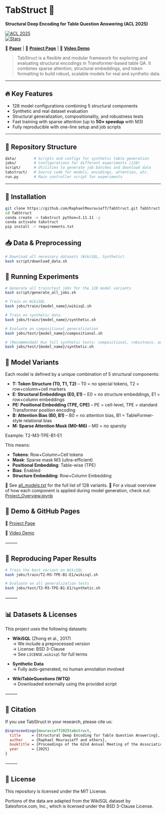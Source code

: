 # TabStruct 🧮  
**Structural Deep Encoding for Table Question Answering (ACL 2025)**

[![ACL 2025](https://img.shields.io/badge/ACL-2025-blue.svg)](https://aclanthology.org/)  
[![Stars](https://img.shields.io/github/stars/RaphaelMouravieff/TabStruct?style=social)](https://github.com/RaphaelMouravieff/TabStruct/stargazers)

🚀 **[Paper](https://arxiv.org/abs/XXXX.YYYY)** | 📘 **[Project Page](https://raphaelmouravieff.github.io/TabStruct/)** | 🎥 **[Video Demo](https://www.youtube.com/watch?v=YOUR_VIDEO_ID)**

> TabStruct is a flexible and modular framework for exploring and evaluating structural encodings in Transformer-based table QA. It combines sparse attention, structural embeddings, and token formatting to build robust, scalable models for real and synthetic data.

---

## 🔥 Key Features

- 128 model configurations combining 5 structural components
- Synthetic and real dataset evaluation 
- Structural generalization, compositionality, and robustness tests
- Fast training with sparse attention (up to **50× speedup** with M3)
- Fully reproducible with one-line setup and job scripts

---


## 📁 Repository Structure
```bash
data/        # Scripts and configs for synthetic table generation
jobs/        # Configurations for different experiments (128)
script/      # Utilities to generate job batches and download data
tabstruct/   # Source code for models, encodings, attention, etc.
run.py       # Main controller script for experiments
```

---

## 🔧 Installation

```bash
git clone https://github.com/RaphaelMouravieff/TabStruct.git TabStruct
cd TabStruct
conda create -n tabstruct python=3.11.11 -y
conda activate tabstruct
pip install -r requirements.txt
```

## 📥 Data & Preprocessing

```bash
# Download all necessary datasets (WikiSQL, Synthetic)
bash script/download_data.sh
```

## 🧪 Running Experiments

```bash
# Generate all train/test jobs for the 128 model variants
bash script/generate_all_jobs.sh

# Train on WikiSQL
bash jobs/train/{model_name}/wikisql.sh

# Train on synthetic data
bash jobs/train/{model_name}/synthetic.sh

# Evaluate on compositional generalization
bash jobs/test/{model_name}/compositional.sh

# (Recommended) Run full synthetic tests: compositional, robustness, and structural
bash jobs/test/{model_name}/synthetic.sh
```

## 🧬 Model Variants

Each model is defined by a unique combination of 5 structural components:

- **T: Token Structure (T0, T1, T2)** – T0 = no special tokens, T2 = row+column+cell markers  
- **E: Structural Embeddings (E0, E1)** – E0 = no structure embeddings, E1 = row+column embeddings  
- **PE: Positional Embedding (TPE, CPE)** – PE = cell-level, TPE = standard Transformer position encoding  
- **B: Attention Bias (B0, B1)** – B0 = no attention bias, B1 = TableFormer-style relational bias  
- **M: Sparse Attention Mask (M0–M6)** – M0 = no sparsity


Example:
T2-M3-TPE-B1-E1

This means:

- **Tokens**: Row+Column+Cell tokens  
- **Mask**: Sparse mask M3 (ultra-efficient)  
- **Positional Embedding**: Table-wise (TPE)  
- **Bias**: Enabled  
- **Structure Embedding**: Row+Column Embedding

📄 See [all_models.txt](./all_models.txt) for the full list of 128 variants.
📓 For a visual overview of how each component is applied during model generation, check out:
[Project_Overview.ipynb](./Notebooks/Project_Overview.ipynb)


## 🎥 Demo & GitHub Pages

📘 [Project Page](https://raphaelmouravieff.github.io/TabStruct/)

🎥 [Video Demo](https://www.youtube.com/watch?v=YOUR_VIDEO_ID)


⸻

## 🧪 Reproducing Paper Results

```bash
# Train the best variant on WikiSQL
bash jobs/train/T2-M3-TPE-B1-E1/wikisql.sh

# Evaluate on all generalization tests
bash jobs/test/T2-M3-TPE-B1-E1/synthetic.sh
```

⸻

## 📊 **Datasets & Licenses**

This project uses the following datasets:

- **WikiSQL** (Zhong et al., 2017)  
  → We include a preprocessed version  
  → License: BSD 3-Clause  
  → See `LICENSE.wikisql` for full terms

- **Synthetic Data**  
  → Fully auto-generated, no human annotation involved

- **WikiTableQuestions (WTQ)**  
  → Downloaded externally using the provided script

⸻

## 📜 **Citation**

If you use TabStruct in your research, please cite us:

```bibtex
@inproceedings{mouravieff2025tabstruct,
  title     = {Structural Deep Encoding for Table Question Answering},
  author    = {Raphael Mouravieff and others},
  booktitle = {Proceedings of the 62nd Annual Meeting of the Association for Computational Linguistics (ACL)},
  year      = {2025}
}
```

⸻

## 📂 License

This repository is licensed under the MIT License.

Portions of the data are adapted from the WikiSQL dataset by Salesforce.com, Inc.,
which is licensed under the BSD 3-Clause License.

